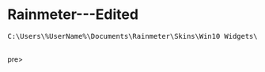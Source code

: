 # Rainmeter---Edited

<pre>
C:\Users\%UserName%\Documents\Rainmeter\Skins\Win10 Widgets\@Resources\Performance Templates

</pre>pre>
